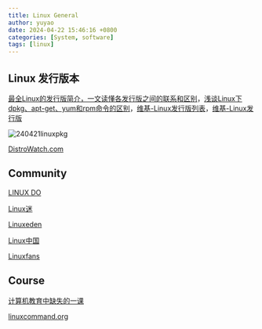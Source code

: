 ```yaml
---
title: Linux General
author: yuyao
date: 2024-04-22 15:46:16 +0800 
categories: [System, software]
tags: [linux]
---
```


## Linux 发行版本

[最全Linux的发行版简介，一文读懂各发行版之间的联系和区别](https://cloud.tencent.com/developer/article/1114589)，[浅谈Linux下dpkg、apt-get、yum和rpm命令的区别](https://cloud.tencent.com/developer/article/1759038)，[维基-Linux发行版列表](https://zh.wikipedia.org/wiki/Linux%E5%8F%91%E8%A1%8C%E7%89%88%E5%88%97%E8%A1%A8)，[维基-Linux发行版](https://zh.wikipedia.org/wiki/Linux%E5%8F%91%E8%A1%8C%E7%89%88)

![240421linuxpkg](https://raw.githubusercontent.com/yuy4o/yuy4o/main/figures/240421linuxpkg.png)

[DistroWatch.com](https://distrowatch.com/)

## Community

[LINUX DO](https://linux.do/)

[Linux迷](https://www.linuxmi.com/)

[Linuxeden](http://www.linuxeden.com/) 

<!-- [Linuxeden <font color="red" face="Times New Roman" size=1>网址换http</font>](https://www.linuxeden.com/) -->

[Linux中国](https://linux.cn/)

[Linuxfans](http://www.linuxfans.org)

## Course

[计算机教育中缺失的一课](https://missing-semester-cn.github.io/)

[linuxcommand.org](https://linuxcommand.org/)